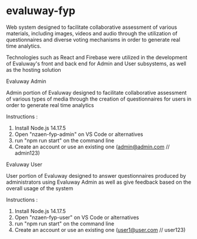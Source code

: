 # evaluway-fyp

Web system designed to facilitate
collaborative assessment of various materials, including images,
videos and audio through the utilization of
questionnaires and diverse voting mechanisms in order to
generate real time analytics.

Technologies such as React and Firebase were utilized in the
development of Evaluway's front and back end for Admin and
User subsystems, as well as the hosting solution

Evaluway Admin

Admin portion of Evaluway designed to facilitate collaborative assessment of various types of media through the creation of questionnaires for users in order to generate real time analytics

Instructions :
1. Install Node.js 14.17.5
2. Open "nzaen-fyp-admin" on VS Code or alternatives
3. run "npm run start" on the command line
4. Create an account or use an existing one (admin@admin.com // admin123)

Evaluway User

User portion of Evaluway designed to answer questionnaires produced by administrators using Evaluway Admin as well as give feedback based on the overall usage of the system

Instructions :
1. Install Node.js 14.17.5
2. Open "nzaen-fyp-user" on VS Code or alternatives
3. run "npm run start" on the command line
4. Create an account or use an existing one (user1@user.com // user123)
